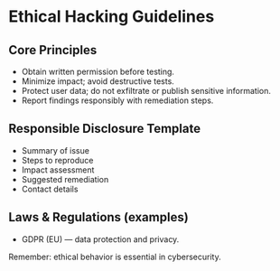 # Ethical Hacking Guidelines

## Core Principles
- Obtain written permission before testing.
- Minimize impact; avoid destructive tests.
- Protect user data; do not exfiltrate or publish sensitive information.
- Report findings responsibly with remediation steps.

## Responsible Disclosure Template
- Summary of issue
- Steps to reproduce
- Impact assessment
- Suggested remediation
- Contact details

## Laws & Regulations (examples)
- GDPR (EU) — data protection and privacy.

Remember: ethical behavior is essential in cybersecurity.

